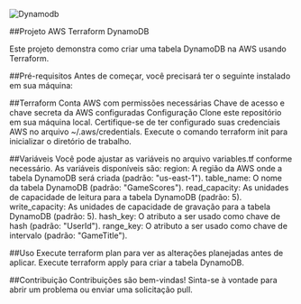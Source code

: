 
 ![Dynamodb](https://github.com/Lopeswaprojetos/aws-terraform-dynamodb/assets/161225187/05873cb6-4933-40b6-be21-bd17b4262b9d)


##Projeto AWS Terraform DynamoDB

Este projeto demonstra como criar uma tabela DynamoDB na AWS usando Terraform.

  ##Pré-requisitos
Antes de começar, você precisará ter o seguinte instalado em sua máquina:

   ##Terraform
Conta AWS com permissões necessárias
Chave de acesso e chave secreta da AWS configuradas
Configuração
Clone este repositório em sua máquina local.
Certifique-se de ter configurado suas credenciais AWS no arquivo ~/.aws/credentials.
Execute o comando terraform init para inicializar o diretório de trabalho.
 
 ##Variáveis
Você pode ajustar as variáveis no arquivo variables.tf conforme necessário. As variáveis disponíveis são:
region: A região da AWS onde a tabela DynamoDB será criada (padrão: "us-east-1").
table_name: O nome da tabela DynamoDB (padrão: "GameScores").
read_capacity: As unidades de capacidade de leitura para a tabela DynamoDB (padrão: 5).
write_capacity: As unidades de capacidade de gravação para a tabela DynamoDB (padrão: 5).
hash_key: O atributo a ser usado como chave de hash (padrão: "UserId").
range_key: O atributo a ser usado como chave de intervalo (padrão: "GameTitle").
 

 ##Uso
Execute terraform plan para ver as alterações planejadas antes de aplicar.
Execute terraform apply para criar a tabela DynamoDB.

 ##Contribuição
Contribuições são bem-vindas! Sinta-se à vontade para abrir um problema ou enviar uma solicitação pull.
